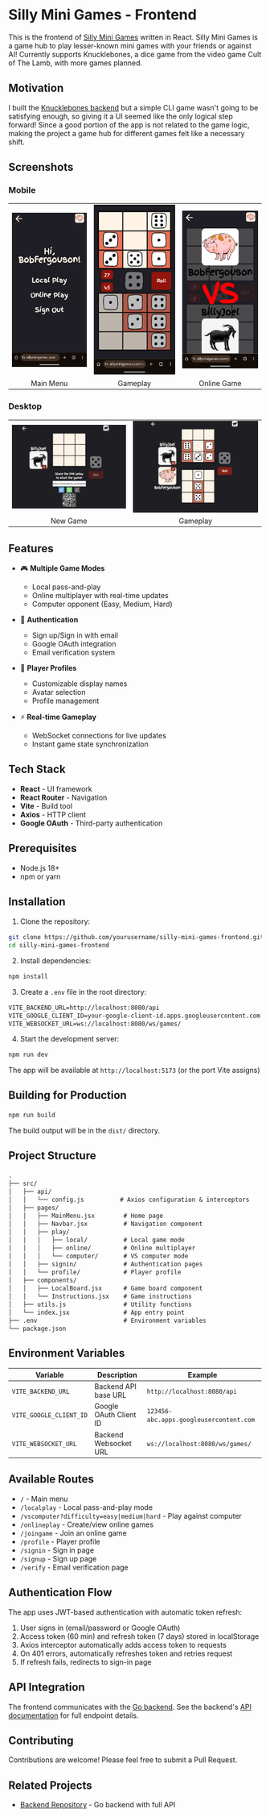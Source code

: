# Silly Mini Games - Frontend

This is the frontend of [Silly Mini Games](https://www.sillyminigames.com) written in React. Silly Mini Games is a game hub to play lesser-known mini games with your friends or against AI! Currently supports Knucklebones, a dice game from the video game Cult of The Lamb, with more games planned.

## Motivation

I built the [Knucklebones backend](https://github.com/AradD7/Go-Knucklebones) but a simple CLI game wasn't going to be satisfying enough, so giving it a UI seemed like the only logical step forward! Since a good portion of the app is not related to the game logic, making the project a game hub for different games felt like a necessary shift.

## Screenshots

### Mobile

<table>
  <tr>
    <td><img src="./screenshots/mobile-3.png" alt="Main Menu" width="250"></td>
    <td><img src="./screenshots/mobile-1.png" alt="Gameplay" width="250"></td>
    <td><img src="./screenshots/mobile-2.png" alt="Online Game" width="250"></td>
  </tr>
  <tr>
    <td align="center">Main Menu</td>
    <td align="center">Gameplay</td>
    <td align="center">Online Game</td>
  </tr>
</table>

### Desktop

<table>
  <tr>
    <td><img src="./screenshots/pc-1.png" alt="New Game" width="100%"></td>
    <td><img src="./screenshots/pc-2.png" alt="Gameplay" width="100%"></td>
  </tr>
  <tr>
    <td align="center">New Game</td>
    <td align="center">Gameplay</td>
  </tr>
</table>

## Features

- 🎮 **Multiple Game Modes**
  - Local pass-and-play
  - Online multiplayer with real-time updates
  - Computer opponent (Easy, Medium, Hard)

- 🔐 **Authentication**
  - Sign up/Sign in with email
  - Google OAuth integration
  - Email verification system

- 👤 **Player Profiles**
  - Customizable display names
  - Avatar selection
  - Profile management

- ⚡ **Real-time Gameplay**
  - WebSocket connections for live updates
  - Instant game state synchronization

## Tech Stack

- **React** - UI framework
- **React Router** - Navigation
- **Vite** - Build tool
- **Axios** - HTTP client
- **Google OAuth** - Third-party authentication

## Prerequisites

- Node.js 18+ 
- npm or yarn

## Installation

1. Clone the repository:
```bash
git clone https://github.com/yourusername/silly-mini-games-frontend.git
cd silly-mini-games-frontend
```

2. Install dependencies:
```bash
npm install
```

3. Create a `.env` file in the root directory:
```env
VITE_BACKEND_URL=http://localhost:8080/api
VITE_GOOGLE_CLIENT_ID=your-google-client-id.apps.googleusercontent.com
VITE_WEBSOCKET_URL=ws://localhost:8080/ws/games/
```

4. Start the development server:
```bash
npm run dev
```

The app will be available at `http://localhost:5173` (or the port Vite assigns)

## Building for Production

```bash
npm run build
```

The build output will be in the `dist/` directory.

## Project Structure

```
.
├── src/
│   ├── api/
│   │   └── config.js          # Axios configuration & interceptors
│   ├── pages/
│   │   ├── MainMenu.jsx        # Home page
│   │   ├── Navbar.jsx          # Navigation component
│   │   ├── play/
│   │   │   ├── local/          # Local game mode
│   │   │   ├── online/         # Online multiplayer
│   │   │   └── computer/       # VS computer mode
│   │   ├── signin/             # Authentication pages
│   │   └── profile/            # Player profile
│   ├── components/
│   │   ├── LocalBoard.jsx      # Game board component
│   │   └── Instructions.jsx    # Game instructions
│   ├── utils.js                # Utility functions
│   └── index.jsx               # App entry point
├── .env                        # Environment variables
└── package.json
```

## Environment Variables

| Variable | Description | Example |
|----------|-------------|---------|
| `VITE_BACKEND_URL` | Backend API base URL | `http://localhost:8080/api` |
| `VITE_GOOGLE_CLIENT_ID` | Google OAuth Client ID | `123456-abc.apps.googleusercontent.com` |
| `VITE_WEBSOCKET_URL` | Backend Websocket URL | `ws://localhost:8080/ws/games/` |


## Available Routes

- `/` - Main menu
- `/localplay` - Local pass-and-play mode
- `/vscomputer?difficulty=easy|medium|hard` - Play against computer
- `/onlineplay` - Create/view online games
- `/joingame` - Join an online game
- `/profile` - Player profile
- `/signin` - Sign in page
- `/signup` - Sign up page
- `/verify` - Email verification page

## Authentication Flow

The app uses JWT-based authentication with automatic token refresh:

1. User signs in (email/password or Google OAuth)
2. Access token (60 min) and refresh token (7 days) stored in localStorage
3. Axios interceptor automatically adds access token to requests
4. On 401 errors, automatically refreshes token and retries request
5. If refresh fails, redirects to sign-in page

## API Integration

The frontend communicates with the [Go backend](https://github.com/AradD7/Go-Knucklebones). See the backend's [API documentation](https://github.com/AradD7/Go-Knucklebones/blob/main/API.md) for full endpoint details.

## Contributing

Contributions are welcome! Please feel free to submit a Pull Request.

## Related Projects

- [Backend Repository](https://github.com/AradD7/Go-Knucklebones) - Go backend with full API
